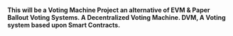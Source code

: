 #### This will be a Voting Machine Project an alternative of EVM & Paper Ballout Voting Systems. A Decentralized Voting Machine. DVM, A Voting system based upon Smart Contracts.